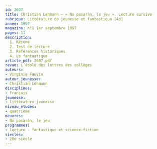 ```yaml
---
id: 2607
title: Christian Lehmann – « No pasaràn, le jeu ». Lecture cursive 
rubrique: Littérature de jeunesse et fantastique [4e]
annee: 1997
magazine: n°1 1er septembre 1997
pages: 11
description: 
  1. Résumé
  2. Test de lecture
  3. Références historiques
  4. Le fantastique
article_pdf: 2607.pdf
revue: L’école des lettres des collèges
auteurs:
- Virginie Fauvin
auteur_jeunesse:
- Christian Lehmann
disciplines:
- français
jeunesse:
- littérature jeunesse
niveau_etudes:
- quatrième
oeuvres:
- No pasaràn, le jeu
programmes:
- lecture - fantastique et science-fiction
siecles:
- 20e siècle
---
```

